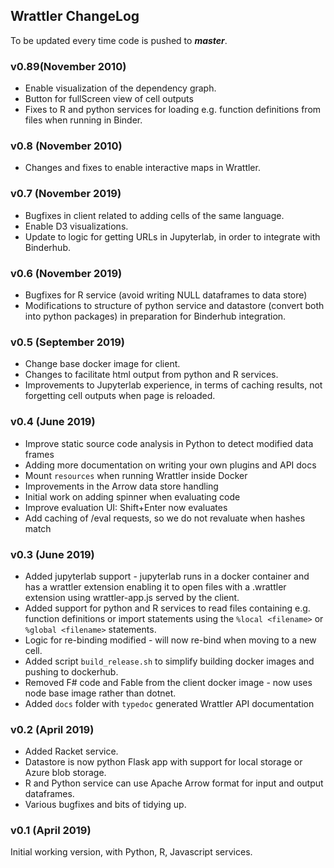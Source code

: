 ## Wrattler ChangeLog

To be updated every time code is pushed to ***master***.

### v0.89(November 2010)
- Enable visualization of the dependency graph.
- Button for fullScreen view of cell outputs
- Fixes to R and python services for loading e.g. function definitions from files when running in Binder.


### v0.8 (November 2010)
- Changes and fixes to enable interactive maps in Wrattler.


### v0.7 (November 2019)
- Bugfixes in client related to adding cells of the same language.
- Enable D3 visualizations.
- Update to logic for getting URLs in Jupyterlab, in order to integrate with Binderhub.


### v0.6 (November 2019)
- Bugfixes for R service (avoid writing NULL dataframes to data store)
- Modifications to structure of python service and datastore (convert both into python packages) in preparation for Binderhub integration.


### v0.5 (September 2019)
- Change base docker image for client.
- Changes to facilitate html output from python and R services.
- Improvements to Jupyterlab experience, in terms of caching results, not forgetting cell outputs when page is reloaded.

### v0.4 (June 2019)
- Improve static source code analysis in Python to detect modified data frames
- Adding more documentation on writing your own plugins and API docs
- Mount `resources` when running Wrattler inside Docker
- Improvements in the Arrow data store handling
- Initial work on adding spinner when evaluating code
- Improve evaluation UI: Shift+Enter now evaluates
- Add caching of /eval requests, so we do not revaluate when hashes match

### v0.3 (June 2019)

* Added jupyterlab support - jupyterlab runs in a docker container and has a wrattler extension enabling it to open files with a .wrattler extension using wrattler-app.js served by the client.
* Added support for python and R services to read files containing e.g. function definitions or import statements using the ```%local <filename>``` or ```%global <filename>``` statements.
* Logic for re-binding modified - will now re-bind when moving to a new cell.
* Added script ```build_release.sh``` to simplify building docker images and pushing to dockerhub.
* Removed F# code and Fable from the client docker image - now uses node base image rather than dotnet.
* Added `docs` folder with `typedoc` generated Wrattler API documentation

### v0.2 (April 2019)

* Added Racket service.
* Datastore is now python Flask app with support for local storage or Azure blob storage.
* R and Python service can use Apache Arrow format for input and output dataframes.
* Various bugfixes and bits of tidying up.

### v0.1	(April 2019)

Initial working version, with Python, R, Javascript services.
